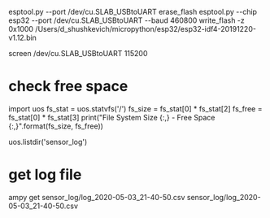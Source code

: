 esptool.py --port /dev/cu.SLAB_USBtoUART erase_flash
esptool.py --chip esp32 --port /dev/cu.SLAB_USBtoUART --baud 460800 write_flash -z 0x1000 /Users/d_shushkevich/micropython/esp32/esp32-idf4-20191220-v1.12.bin

screen /dev/cu.SLAB_USBtoUART 115200


# check free space
import uos
fs_stat = uos.statvfs('/')
fs_size = fs_stat[0] * fs_stat[2]
fs_free = fs_stat[0] * fs_stat[3]
print("File System Size {:,} - Free Space {:,}".format(fs_size, fs_free))

uos.listdir('sensor_log')

# get log file
ampy get sensor_log/log_2020-05-03_21-40-50.csv sensor_log/log_2020-05-03_21-40-50.csv